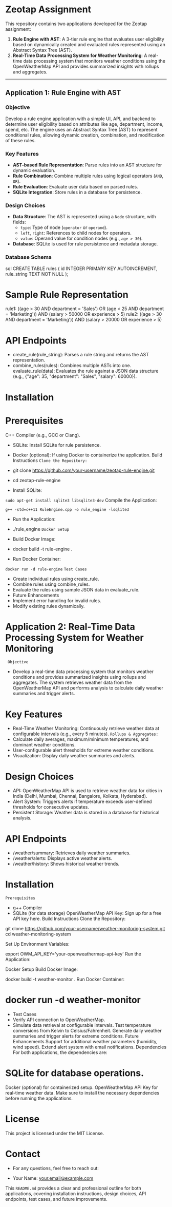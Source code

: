 # Zeotap Assignment

This repository contains two applications developed for the Zeotap assignment:

1. **Rule Engine with AST**: A 3-tier rule engine that evaluates user eligibility based on dynamically created and evaluated rules represented using an Abstract Syntax Tree (AST).
2. **Real-Time Data Processing System for Weather Monitoring**: A real-time data processing system that monitors weather conditions using the OpenWeatherMap API and provides summarized insights with rollups and aggregates.

---

## Application 1: Rule Engine with AST

### Objective

Develop a rule engine application with a simple UI, API, and backend to determine user eligibility based on attributes like age, department, income, spend, etc. The engine uses an Abstract Syntax Tree (AST) to represent conditional rules, allowing dynamic creation, combination, and modification of these rules.

### Key Features

- **AST-based Rule Representation**: Parse rules into an AST structure for dynamic evaluation.
- **Rule Combination**: Combine multiple rules using logical operators (`AND`, `OR`).
- **Rule Evaluation**: Evaluate user data based on parsed rules.
- **SQLite Integration**: Store rules in a database for persistence.

### Design Choices

- **Data Structure**: The AST is represented using a `Node` structure, with fields:
  - `type`: Type of node (`operator` or `operand`).
  - `left`, `right`: References to child nodes for operators.
  - `value`: Operand value for condition nodes (e.g., `age > 30`).
- **Database**: SQLite is used for rule persistence and metadata storage.

### Database Schema

sql
CREATE TABLE rules (
    id INTEGER PRIMARY KEY AUTOINCREMENT,
    rule_string TEXT NOT NULL
);
# Sample Rule Representation
rule1: ((age > 30 AND department = 'Sales') OR (age < 25 AND department = 'Marketing')) AND (salary > 50000 OR experience > 5)
rule2: ((age > 30 AND department = 'Marketing')) AND (salary > 20000 OR experience > 5)
#  API Endpoints
- create_rule(rule_string): Parses a rule string and returns the AST representation.
-  combine_rules(rules): Combines multiple ASTs into one.
evaluate_rule(data): Evaluates the rule against a JSON data structure (e.g., {"age": 35, "department": "Sales", "salary": 60000}).
 #  Installation
#  Prerequisites
C++ Compiler (e.g., GCC or Clang).
- SQLite: Install SQLite for rule persistence.
- Docker (optional): If using Docker to containerize the application.
Build Instructions
`Clone the Repository:`

- git clone https://github.com/your-username/zeotap-rule-engine.git
- cd zeotap-rule-engine
- Install SQLite:

`sudo apt-get install sqlite3 libsqlite3-dev`
Compile the Application:

`g++ -std=c++11 RuleEngine.cpp -o rule_engine -lsqlite3`
- Run the Application:

- ./rule_engine
`Docker Setup`
- Build Docker Image:

- docker build -t rule-engine .
- Run Docker Container:


`docker run -d rule-engine`
`Test Cases`
- Create individual rules using create_rule.
- Combine rules using combine_rules.
- Evaluate the rules using sample JSON data in evaluate_rule.
- Future Enhancements
- Implement error handling for invalid rules.
- Modify existing rules dynamically.
#    Application 2: Real-Time Data Processing System for Weather Monitoring
` Objective`
- Develop a real-time data processing system that monitors weather conditions and provides summarized insights using rollups and aggregates. The system retrieves weather data from the OpenWeatherMap API and performs analysis to calculate daily weather summaries and trigger alerts.

#  Key Features
- Real-Time Weather Monitoring: Continuously retrieve weather data at configurable intervals (e.g., every 5 minutes).
`Rollups & Aggregates:`
- Calculate daily averages, maximum/minimum temperatures, and dominant weather conditions.
- User-configurable alert thresholds for extreme weather conditions.
- Visualization: Display daily weather summaries and alerts.
#  Design Choices
- API: OpenWeatherMap API is used to retrieve weather data for cities in India (Delhi, Mumbai, Chennai, Bangalore, Kolkata, Hyderabad).
-  Alert System: Triggers alerts if temperature exceeds user-defined thresholds for consecutive updates.
- Persistent Storage: Weather data is stored in a database for historical analysis.
# API Endpoints
- /weather/summary: Retrieves daily weather summaries.
- /weather/alerts: Displays active weather alerts.
- /weather/history: Shows historical weather trends.
#  Installation
`Prerequisites`
- g++ Compiler
- SQLite (for data storage)
OpenWeatherMap API Key: Sign up for a free API key here.
Build Instructions
Clone the Repository:

git clone https://github.com/your-username/weather-monitoring-system.git
cd weather-monitoring-system


Set Up Environment Variables:

export OWM_API_KEY='your-openweathermap-api-key'
Run the Application:


Docker Setup
Build Docker Image:

docker build -t weather-monitor .
Run Docker Container:


# docker run -d weather-monitor
- Test Cases
- Verify API connection to OpenWeatherMap.
- Simulate data retrieval at configurable intervals.
Test temperature conversions from Kelvin to Celsius/Fahrenheit.
Generate daily weather summaries and trigger alerts for extreme conditions.
Future Enhancements
Support for additional weather parameters (humidity, wind speed).
Extend alert system with email notifications.
Dependencies
For both applications, the dependencies are:

# SQLite for database operations.
Docker (optional) for containerized setup.
OpenWeatherMap API Key for real-time weather data.
Make sure to install the necessary dependencies before running the applications.

# License
This project is licensed under the MIT License.

# Contact
- For any questions, feel free to reach out:

- Your Name: your.email@example.com

This `README.md` provides a clear and professional outline for both applications, covering installation instructions, design choices, API endpoints, test cases, and future improvements.
